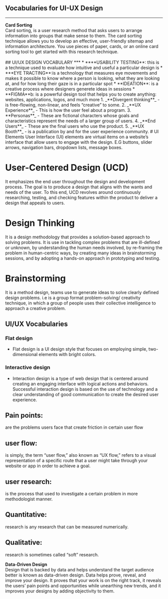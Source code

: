 ## Vocabularies for UI-UX Design
<hr>
<strong>Card Sorting</strong><br>
Card sorting, is a user research method that asks users to arrange information into groups that make sense to them. The card sorting technique allows you to develop an effective, user-friendly sitemap and information architecture. You use pieces of paper, cards, or an online card sorting tool to get started with this research technique.<br><br>
## UI/UX DESIGN VOCABULARY
***
* ****USABILITY TESTING**: this is a technique used to evaluate how intuitive and useful a particular design is
* ***EYE TRACTING**:is a technology that measures eye movements and makes it possible to know where a person is looking, what they are looking at, and for how long their gaze is in a particular spot
* **IDEATION**: is a creative process where designers generete ideas in sessions
* **FIGMA**b: is a powerful design tool that helps you to create anything: websites, applications, logos, and much more
1. _**Divergent thinking**_ -  is free-flowing, non-linear, and feels “creative” to some.
2. _**UX Experience**_ - This is how the user feel about a program.
3. **Personas**_ - These are fictional characters whose goals and characteristics represent the needs of a larger group of users.
4. _**End Users**_ - These are the final users who use the product.
5. _**UX Booth**_ - is a publication by and for the user experience community.
  # UI Elements
User Interface (UI) elements are virtual items on a website’s interface that allow users to engage with the design. E.G buttons, slider arrows, navigation bars, dropdown lists, message boxes. 


# User-Centered Design (UCD)
It emphasizes the end user throughout the design and development process. The goal is to produce a design that aligns with the wants and needs of the user. To this end, UCD revolves around continuously researching, testing, and checking features within the product to deliver a design that appeals to users.

# Design Thinking 
It is a design methodology that provides a solution-based approach to solving problems. It is use in tackling complex problems that are ill-defined or unknown, by understanding the human needs involved, by re-framing the problem in human-centric ways, by creating many ideas in brainstorming sessions, and by adopting a hands-on approach in prototyping and testing.

# Brainstorming

It is a method design, teams use to generate ideas to solve clearly defined design problems. i.e is a group format problem-solving/ creativity technique, in which a group of people uses their collective intelligence to approach a creative problem.

## UI/UX Vocabularies

### Flat design
* Flat design is a UI design style that focuses on employing simple, two-dimensional elements with bright colors.
### Interactive design
* Interaction design is a type of web design that is centered around creating an engaging interface with logical actions and behaviors. Successful interaction design is based on the use of technology and a clear understanding of good communication to create the desired user experience.

## Pain points:
are the problems users face that create friction in certain user flow
## user flow:
is simply, the term “user flow,” also known as “UX flow,” refers to a visual representation of a specific route that a user might take through your website or app in order to achieve a goal.
## user research:
 is the process that used to investigate a certain problem in more methodologist manner.
 ## Quantitative:
  research is any research that can be measured numerically.
  ## Qualitative:
  research is sometimes called “soft” research.

<strong>Data-Driven Design</strong><br>
Design that is backed by data and helps understand the target audience better is known as data-driven design. Data helps prove, reveal, and improve your design. It proves that your work is on the right track, it reveals the users’ pain points and opportunities while unearthing new trends, and it improves your designs by adding objectivity to them.
